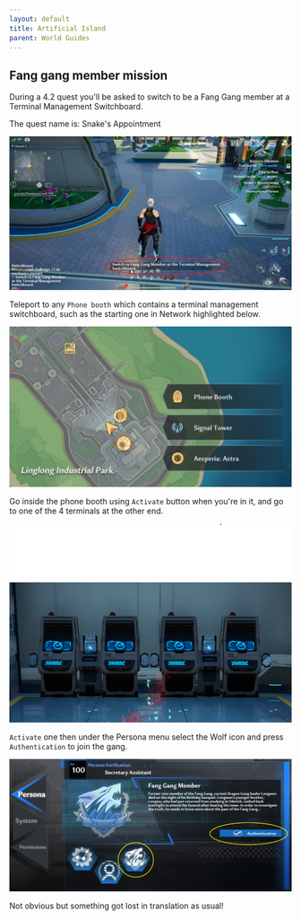 ```yaml
---
layout: default
title: Artificial Island
parent: World Guides
---
```


## Fang gang member mission

During a 4.2 quest you'll be asked to switch to be a Fang Gang member at a Terminal Management Switchboard.

The quest name is: Snake's Appointment

![](images/fang_gang_member_prompt.jpg)

Teleport to any `Phone booth` which contains a terminal management switchboard, such as the starting one in Network highlighted below.

![](images/phone_booth.png)

Go inside the phone booth using `Activate` button when you're in it, and go to one of the 4 terminals at the other end.

![](images/terminal_management_switchboard.png)

`Activate` one then under the Persona menu select the Wolf icon and press `Authentication` to join the gang.

![](images/fang_gang_authentication.png)

Not obvious but something got lost in translation as usual!
